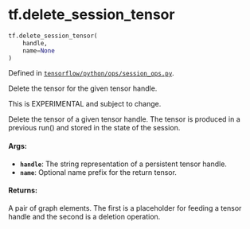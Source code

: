 <div itemscope itemtype="http://developers.google.com/ReferenceObject">
<meta itemprop="name" content="tf.delete_session_tensor" />
<meta itemprop="path" content="Stable" />
</div>

# tf.delete_session_tensor

``` python
tf.delete_session_tensor(
    handle,
    name=None
)
```



Defined in [`tensorflow/python/ops/session_ops.py`](https://www.tensorflow.org/code/tensorflow/python/ops/session_ops.py).

Delete the tensor for the given tensor handle.

This is EXPERIMENTAL and subject to change.

Delete the tensor of a given tensor handle. The tensor is produced
in a previous run() and stored in the state of the session.

#### Args:

* <b>`handle`</b>: The string representation of a persistent tensor handle.
* <b>`name`</b>: Optional name prefix for the return tensor.


#### Returns:

A pair of graph elements. The first is a placeholder for feeding a
tensor handle and the second is a deletion operation.
